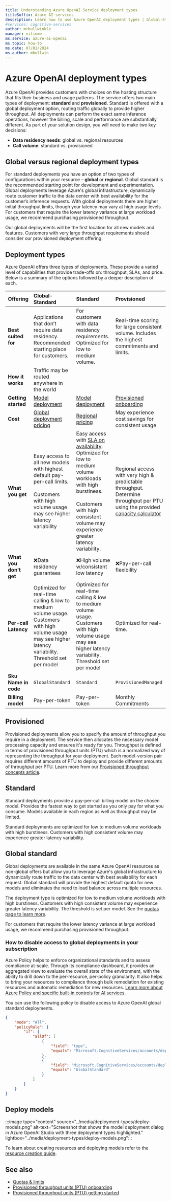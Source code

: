 ```yaml
---
title: Understanding Azure OpenAI Service deployment types
titleSuffix: Azure AI services
description: Learn how to use Azure OpenAI deployment types | Global-Standard | Standard | Provisioned.
#services: cognitive-services
author: mrbullwinkle
manager: nitinme
ms.service: azure-ai-openai
ms.topic: how-to
ms.date: 07/01/2024
ms.author: mbullwin
---
```


# Azure OpenAI deployment types

Azure OpenAI provides customers with choices on the hosting structure that fits their business and usage patterns. The service offers two main types of deployment: **standard** and **provisioned**. Standard is offered with a global deployment option, routing traffic globally to provide higher throughput. All deployments can perform the exact same inference operations, however the billing, scale and performance are substantially different. As part of your solution design, you will need to make two key decisions:

- **Data residency needs**: global vs. regional resources  
- **Call volume**: standard vs. provisioned

## Global versus regional deployment types

For standard deployments you have an option of two types of configurations within your resource – **global** or **regional**. Global standard is the recommended starting point for development and experimentation. Global deployments leverage Azure's global infrastructure, dynamically route customer traffic to the data center with best availability for the customer’s inference requests. With global deployments there are higher initial throughput limits, though your latency may vary at high usage levels. For customers that require the lower latency variance at large workload usage, we recommend purchasing provisioned throughput.

Our global deployments will be the first location for all new models and features. Customers with very large throughput requirements should consider our provisioned deployment offering.

## Deployment types

Azure OpenAI offers three types of deployments. These provide a varied level of capabilities that provide trade-offs on: throughput, SLAs, and price. Below is a summary of the options followed by a deeper description of each.

| **Offering** | **Global-Standard** | **Standard** | **Provisioned**  |
|---|:---|:---|:---|
| **Best suited for**      | Applications that don’t require data residency. Recommended starting place for customers. | For customers with data residency requirements. Optimized for low to medium volume. | Real-time scoring for large consistent volume. Includes the highest commitments and limits.|
| **How it works**         | Traffic may be routed anywhere in the world | | |
| **Getting started**      | [Model deployment](./create-resource.md) | [Model deployment](./create-resource.md) | [Provisioned onboarding](./provisioned-throughput-onboarding.md) |
| **Cost**                 | [Global deployment pricing](https://azure.microsoft.com/pricing/details/cognitive-services/openai-service/) | [Regional pricing](https://azure.microsoft.com/pricing/details/cognitive-services/openai-service/) | May experience cost savings for consistent usage |
| **What you get**         | Easy access to all new models with highest default pay-per-call limits.<br><br> Customers with high volume usage may see higher latency variability | Easy access with [SLA on availability](https://azure.microsoft.com/support/legal/sla/). Optimized for low to medium volume workloads with high burstiness. <br><br>Customers with high consistent volume may experience greater latency variability. | Regional access with very high & predictable throughput. Determine throughput per PTU using the provided [capacity calculator](./provisioned-throughput-onboarding.md#estimate-provisioned-throughput-and-cost) |
| **What you don’t get**   | ❌Data residency guarantees | ❌High volume w/consistent low latency | ❌Pay-per-call flexibility |
| **Per-call Latency**     | Optimized for real-time calling & low to medium volume usage. Customers with high volume usage may see higher latency variability. Threshold set per model | Optimized for real-time calling & low to medium volume usage. Customers with high volume usage may see higher latency variability. Threshold set per model | Optimized for real-time. |
| **Sku Name in code**     |    `GlobalStandard`               | `Standard`   |      `ProvisionedManaged`       |
| **Billing model**        | Pay-per-token | Pay-per-token | Monthly Commitments |

## Provisioned

Provisioned deployments allow you to specify the amount of throughput you require in a deployment. The service then allocates the necessary model processing capacity and ensures it's ready for you. Throughput is defined in terms of provisioned throughput units (PTU) which is a normalized way of representing the throughput for your deployment. Each model-version pair requires different amounts of PTU to deploy and provide different amounts of throughput per PTU. Learn more from our [Provisioned throughput concepts article](../concepts/provisioned-throughput.md).

## Standard

Standard deployments provide a pay-per-call billing model on the chosen model. Provides the fastest way to get started as you only pay for what you consume. Models available in each region as well as throughput may be limited.  

Standard deployments are optimized for low to medium volume workloads with high burstiness. Customers with high consistent volume may experience greater latency variability.

## Global standard

Global deployments are available in the same Azure OpenAI resources as non-global offers but allow you to leverage Azure's global infrastructure to dynamically route traffic to the data center with best availability for each request.  Global standard will provide the highest default quota for new models and eliminates the need to load balance across multiple resources.  

The deployment type is optimized for low to medium volume workloads with high burstiness. Customers with high consistent volume may experience greater latency variability. The threshold is set per model. See the [quotas page to learn more](./quota.md).  

For customers that require the lower latency variance at large workload usage, we recommend purchasing provisioned throughput.

### How to disable access to global deployments in your subscription

Azure Policy helps to enforce organizational standards and to assess compliance at-scale. Through its compliance dashboard, it provides an aggregated view to evaluate the overall state of the environment, with the ability to drill down to the per-resource, per-policy granularity. It also helps to bring your resources to compliance through bulk remediation for existing resources and automatic remediation for new resources. [Learn more about Azure Policy and specific built-in controls for AI services](/azure/ai-services/security-controls-policy).

You can use the following policy to disable access to Azure OpenAI global standard deployments.

```json
{
    "mode": "All",
    "policyRule": {
        "if": {
            "allOf": [
                {
                    "field": "type",
                    "equals": "Microsoft.CognitiveServices/accounts/deployments"
                },
                {
                    "field": "Microsoft.CognitiveServices/accounts/deployments/sku.name",
                    "equals": "GlobalStandard"
                }
            ]
        }
    }
}
```

## Deploy models

:::image type="content" source="../media/deployment-types/deploy-models.png" alt-text="Screenshot that shows the model deployment dialog in Azure OpenAI Studio with three deployment types highlighted." lightbox="../media/deployment-types/deploy-models.png":::

To learn about creating resources and deploying models refer to the [resource creation guide](./create-resource.md).

## See also

- [Quotas & limits](./quota.md)
- [Provisioned throughput units (PTU) onboarding](./provisioned-throughput-onboarding.md)
- [Provisioned throughput units (PTU) getting started](./provisioned-get-started.md)
